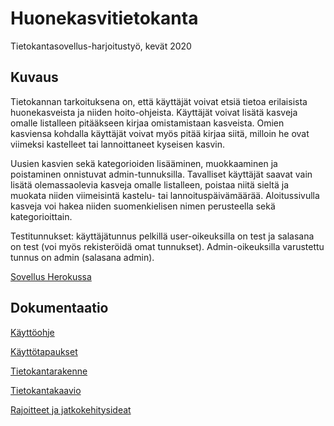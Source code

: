 # Huonekasvitietokanta

Tietokantasovellus-harjoitustyö, kevät 2020

## Kuvaus

Tietokannan tarkoituksena on, että käyttäjät voivat etsiä tietoa erilaisista huonekasveista ja niiden hoito-ohjeista. Käyttäjät voivat lisätä kasveja omalle listalleen pitääkseen kirjaa omistamistaan kasveista. Omien kasviensa kohdalla käyttäjät voivat myös pitää kirjaa siitä, milloin he ovat viimeksi kastelleet tai lannoittaneet kyseisen kasvin. 

Uusien kasvien sekä kategorioiden lisääminen, muokkaaminen ja poistaminen onnistuvat admin-tunnuksilla. Tavalliset käyttäjät saavat vain lisätä olemassaolevia kasveja omalle listalleen, poistaa niitä sieltä ja muokata niiden viimeisintä kastelu- tai lannoituspäivämäärää. Aloitussivulla kasveja voi hakea niiden suomenkielisen nimen perusteella sekä kategorioittain. 

Testitunnukset: käyttäjätunnus pelkillä user-oikeuksilla on test ja salasana on test (voi myös rekisteröidä omat tunnukset).
Admin-oikeuksilla varustettu tunnus on admin (salasana admin).

[Sovellus Herokussa](https://tsoha-huonekasvitietokanta.herokuapp.com/)

## Dokumentaatio

[Käyttöohje](https://github.com/sumuh/Huonekasvitietokanta/blob/master/dokumentaatio/K%C3%A4ytt%C3%B6ohje.md)

[Käyttötapaukset](https://github.com/sumuh/Huonekasvitietokanta/blob/master/dokumentaatio/K%C3%A4ytt%C3%B6tapaukset.md)

[Tietokantarakenne](https://github.com/sumuh/Huonekasvitietokanta/blob/master/dokumentaatio/Tietokantarakenne.md)

[Tietokantakaavio](https://github.com/sumuh/Huonekasvitietokanta/blob/master/dokumentaatio/Tietokantakaavio_eng.png)

[Rajoitteet ja jatkokehitysideat](https://github.com/sumuh/Huonekasvitietokanta/blob/master/dokumentaatio/Rajoitteet.md)

